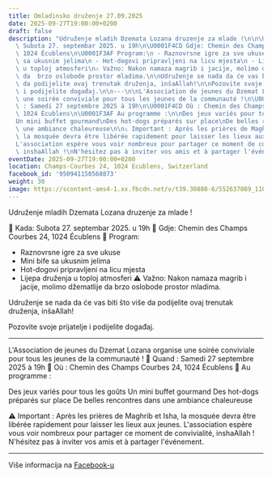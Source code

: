 ```yaml
---
title: Omladinsko druženje 27.09.2025
date: 2025-09-27T19:00:00+0200
draft: false
description: "Udruženje mladih Dzemata Lozana druzenje za mlade !\n\n\U0001F4C5 Kada:\
  \ Subota 27. septembar 2025. u 19h\n\U0001F4CD Gdje: Chemin des Champs Courbes 24,\
  \ 1024 Écublens\n\U0001F3AF Program:\n - Raznovrsne igre za sve ukuse\n - Mini bife\
  \ sa ukusnim jelima\n - Hot-dogovi pripravljeni na licu mjesta\n - Lijepa druženja\
  \ u toploj atmosferi\n⚠️ Važno: Nakon namaza magrib i jacije, molimo džematlije\
  \ da  brzo oslobode prostor mladima.\n\nUdruženje se nada da će vas biti što više\
  \ da podijelite ovaj trenutak druženja, inšaAllah!\n\nPozovite svoje prijatelje\
  \ i podijelite događaj.\n\n---\n\nL'Association de jeunes du Dzemat Lozana organise\
  \ une soirée conviviale pour tous les jeunes de la communauté !\n\U0001F4C5 Quand\
  \ : Samedi 27 septembre 2025 à 19h\n\U0001F4CD Où : Chemin des Champs Courbes 24,\
  \ 1024 Écublens\n\U0001F3AF Au programme :\n\nDes jeux variés pour tous les goûts\n\
  Un mini buffet gourmand\nDes hot-dogs préparés sur place\nDe belles rencontres dans\
  \ une ambiance chaleureuse\n\n⚠️ Important : Après les prières de Maghrib et Isha,\
  \ la mosquée devra être libérée rapidement pour laisser les lieux aux jeunes.\n\
  L'association espère vous voir nombreux pour partager ce moment de convivialité,\
  \ inshaAllah !\nN'hésitez pas à inviter vos amis et à partager l'événement."
eventDate: 2025-09-27T19:00:00+0200
location: Champs-Courbes 24, 1024 Ecublens, Switzerland
facebook_id: '950941150568873'
weight: 30
image: https://scontent-ams4-1.xx.fbcdn.net/v/t39.30808-6/552637089_1108051454788786_5018616264435163544_n.jpg?_nc_cat=109&ccb=1-7&_nc_sid=9e60e4&_nc_ohc=M1go-P3QN9gQ7kNvwGdlmF6&_nc_oc=AdnlS72bzhH9VTIfx9MZ9bBRDDe2K09vzTuYiKZjRW33Xq4K6u99TtCEWh6Io6QsmE4&_nc_zt=23&_nc_ht=scontent-ams4-1.xx&edm=ABTKTjYEAAAA&_nc_gid=aloz5SWVbZw2a_Kb4mrBbA&oh=00_AfdHray2vMY7dkypdVcBN2HW0FSQNU-hOpzEwIKrj6XfCw&oe=68E66F66
---
```


Udruženje mladih Dzemata Lozana druzenje za mlade !

📅 Kada: Subota 27. septembar 2025. u 19h
📍 Gdje: Chemin des Champs Courbes 24, 1024 Écublens
🎯 Program:
 - Raznovrsne igre za sve ukuse
 - Mini bife sa ukusnim jelima
 - Hot-dogovi pripravljeni na licu mjesta
 - Lijepa druženja u toploj atmosferi
⚠️ Važno: Nakon namaza magrib i jacije, molimo džematlije da  brzo oslobode prostor mladima.

Udruženje se nada da će vas biti što više da podijelite ovaj trenutak druženja, inšaAllah!

Pozovite svoje prijatelje i podijelite događaj.

---

L'Association de jeunes du Dzemat Lozana organise une soirée conviviale pour tous les jeunes de la communauté !
📅 Quand : Samedi 27 septembre 2025 à 19h
📍 Où : Chemin des Champs Courbes 24, 1024 Écublens
🎯 Au programme :

Des jeux variés pour tous les goûts
Un mini buffet gourmand
Des hot-dogs préparés sur place
De belles rencontres dans une ambiance chaleureuse

⚠️ Important : Après les prières de Maghrib et Isha, la mosquée devra être libérée rapidement pour laisser les lieux aux jeunes.
L'association espère vous voir nombreux pour partager ce moment de convivialité, inshaAllah !
N'hésitez pas à inviter vos amis et à partager l'événement.

---

Više informacija na [Facebook-u](https://facebook.com/events/950941150568873)